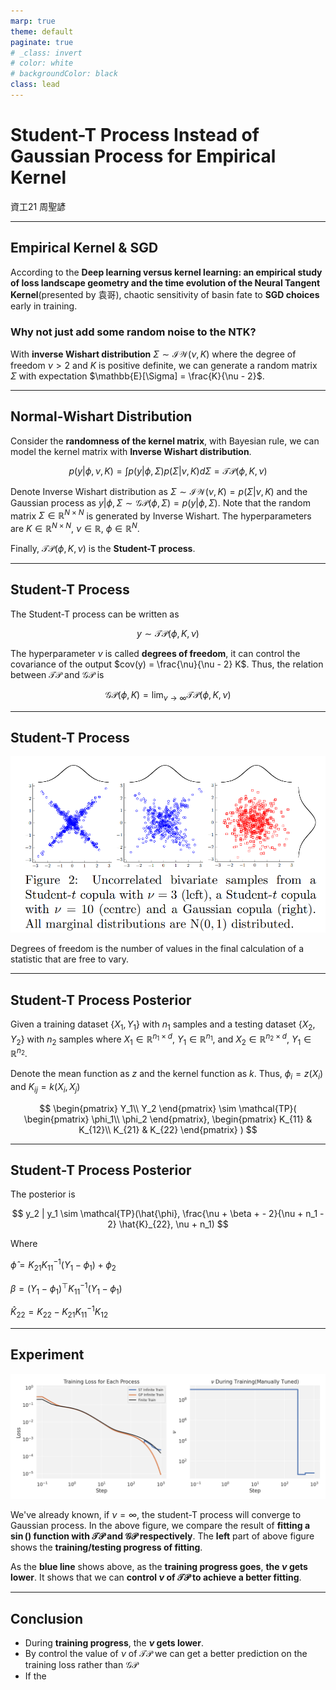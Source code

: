 ```yaml
---
marp: true
theme: default
paginate: true
# _class: invert
# color: white
# backgroundColor: black
class: lead
---
```


# Student-T Process Instead of Gaussian Process for Empirical Kernel

資工21 周聖諺

---

## Empirical Kernel & SGD

According to the **Deep learning versus kernel learning: an empirical study of loss landscape geometry and the time evolution of the Neural Tangent Kernel**(presented by 袁哥), chaotic sensitivity of basin fate to **SGD choices** early in training.

### Why not just add some random noise to the NTK?

With **inverse Wishart distribution** $\Sigma \sim \mathcal{IW}(\nu, K)$ where the degree of freedom $\nu > 2$ and $K$ is positive definite, we can generate a random matrix $\Sigma$ with expectation $\mathbb{E}[\Sigma] = \frac{K}{\nu - 2}$. 

---

## Normal-Wishart Distribution

Consider the **randomness of the kernel matrix**, with Bayesian rule, we can model the kernel matrix with **Inverse Wishart distribution**.

$$
p(y | \phi, \nu, K) = \int p(y | \phi, \Sigma) p(\Sigma | \nu, K) d \Sigma = \mathcal{TP}(\phi, K, \nu)
$$

Denote Inverse Wishart distribution as $\Sigma \sim \mathcal{IW}(\nu, K) = p(\Sigma | \nu, K)$ and the Gaussian process as $y | \phi, \Sigma \sim \mathcal{GP}(\phi, \Sigma) = p(y | \phi, \Sigma)$. Note that the random matrix $\Sigma \in \mathbb{R}^{N \times N}$ is generated by Inverse Wishart. The hyperparameters are $K \in \mathbb{R}^{N \times N}$, $\nu \in \mathbb{R}$, $\phi \in \mathbb{R}^N$.

Finally, $\mathcal{TP}(\phi, K, \nu)$ is the **Student-T process**.

---

## Student-T Process 

The Student-T process can be written as

$$
y \sim \mathcal{TP}(\phi, K, \nu)
$$

<!-- $$
\mathbin{E}[y] = \phi
$$

$$
\mathbin{COV}[y] = \frac{\nu}{\nu - 2} K
$$ -->

The hyperparameter $\nu$ is called **degrees of freedom**, it can control the covariance of the output $cov(y) = \frac{\nu}{\nu - 2} K$. Thus, the relation between $\mathcal{TP}$ and $\mathcal{GP}$ is 

$$
\mathcal{GP}(\phi, K) = \lim_{\nu \to \infty} \mathcal{TP}(\phi, K, \nu)
$$

---

## Student-T Process 

![width:900px](stp-ntk/bivariate_stp_gp.png)

Degrees of freedom is the number of values in the final calculation of a statistic that are free to vary.

---

## Student-T Process Posterior

Given a training dataset $\{ X_1, Y_1 \}$ with $n_1$ samples and a testing dataset $\{ X_2, Y_2 \}$ with $n_2$ samples  where $X_1 \in \mathbb{R}^{n_1 \times d}$,  $Y_1 \in \mathbb{R}^{n_1}$, and $X_2 \in \mathbb{R}^{n_2 \times d}$,  $Y_1 \in \mathbb{R}^{n_2}$. 

Denote the mean function as $z$ and the kernel function as $k$. Thus, $\phi_i = z(X_i)$ and $K_{ij} = k(X_i, X_j)$

$$
\begin{pmatrix}
Y_1\\
Y_2
\end{pmatrix}
\sim 
\mathcal{TP}(
    \begin{pmatrix}
    \phi_1\\
    \phi_2
    \end{pmatrix},
    \begin{pmatrix}
    K_{11} & K_{12}\\
    K_{21} & K_{22}
    \end{pmatrix}
)
$$

---

## Student-T Process Posterior

The posterior is 

$$
y_2 | y_1 \sim \mathcal{TP}(\hat{\phi}, \frac{\nu + \beta + - 2}{\nu + n_1 - 2} \hat{K}_{22}, \nu + n_1)
$$

Where 

$\hat{\phi} = K_{21} K_{11}^{-1} (Y_1 - \phi_1) + \phi_2$

$\beta = (Y_1 - \phi_1)^{\top} K_{11}^{-1} (Y_1 - \phi_1)$

$\hat{K}_{22} = K_{22} - K_{21} K_{11}^{-1} K_{12}$

---

## Experiment

![width:600px](./stp-ntk/stp-ntk.png)

We've already known, if $\nu = \infty$, the student-T process will converge to Gaussian process. In the above figure, we compare the result of **fitting a $\sin()$ function with $\mathcal{TP}$ and $\mathcal{GP}$ respectively**. The **left** part of above figure shows the **training/testing progress of fitting**.

As the **blue line** shows above, as the **training progress goes**, **the $\nu$ gets lower**. It shows that we can **control $\nu$ of $\mathcal{TP}$ to achieve a better fitting**.

---

## Conclusion

- During **training progress**, the **$\nu$ gets lower**.
- By control the value of $\nu$ of $\mathcal{TP}$ we can get a better prediction on the training loss rather than $\mathcal{GP}$ 
- If the 